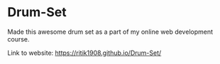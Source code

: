 # Drum-Set
Made this awesome drum set as a part of my online web development course.

Link to website: https://ritik1908.github.io/Drum-Set/
